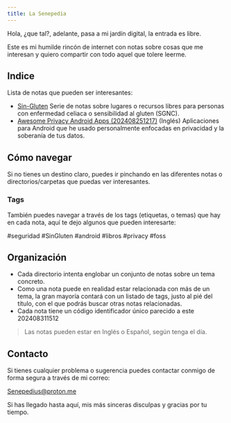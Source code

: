 ```yaml
---
title: La Senepedia
---
```

Hola, ¿que tal?, adelante, pasa a mi jardín digital, la entrada es libre.

Este es mi humilde rincón de internet con notas sobre cosas que me interesan y quiero compartir con todo aquel que tolere leerme.

## Indice
Lista de notas que pueden ser interesantes:

- [Sin-Gluten](Food/Sin-Gluten.md) Serie de notas sobre lugares o recursos libres para personas con enfermedad celiaca o sensibilidad al gluten (SGNC).
- [Awesome Privacy Android Apps (202408251217)](Software/Android/Awesome%20Privacy%20Android%20Apps%20(202408251217).md) (Inglés) Aplicaciones para Android que he usado personalmente enfocadas en privacidad y la soberanía de tus datos.

## Cómo navegar
Si no tienes un destino claro, puedes ir pinchando en las diferentes notas o directorios/carpetas que puedas ver interesantes.

### Tags
También puedes navegar a través de los tags (etiquetas, o temas) que hay en cada nota, aquí te dejo algunos que pueden interesarte:

#seguridad #SinGluten #android #libros #privacy #foss  

## Organización

- Cada directorio intenta englobar un conjunto de notas sobre un tema concreto.
- Como una nota puede en realidad estar relacionada con más de un tema, la gran mayoría contará con un listado de tags, justo al pié del título, con el que podrás buscar otras notas relacionadas.
- Cada nota tiene un código identificador único parecido a este 202408311512

> Las notas pueden estar en Inglés o Español, según tenga el día.

## Contacto
Si tienes cualquier problema o sugerencia puedes contactar conmigo de forma segura a través de mi correo:

Senepedius@proton.me


Si has llegado hasta aquí, mis más sinceras disculpas y gracias por tu tiempo.
